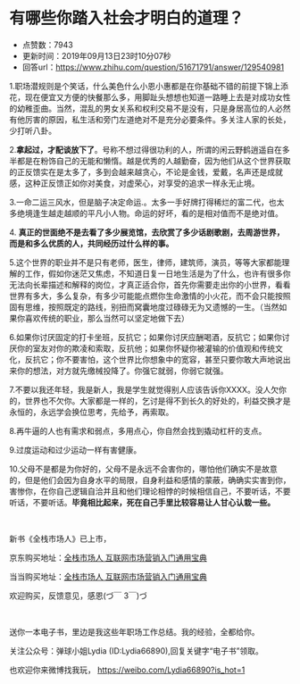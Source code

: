 # 有哪些你踏入社会才明白的道理？
- 点赞数：7943
- 更新时间：2019年09月13日23时10分07秒
- 回答url：https://www.zhihu.com/question/51671791/answer/129540981
<body>
 <p data-pid="O0snE1Pl">1.职场潜规则是个笑话，什么美色什么小恩小惠都是在你基础不错的前提下锦上添花，现在便宜又方便的快餐那么多，用脚趾头想想也知道一路睡上去是对成功女性的幼稚歪曲。当然，混乱的男女关系和权利交易不是没有，只是身居高位的人必然有他厉害的原因，私生活和旁门左道绝对不是充分必要条件。多关注人家的长处，少打听八卦。</p>
 <p data-pid="UXm6uZ9D">2.<b>拿起过，才配谈放下了</b>。号称不想过得很功利的人，所谓的闲云野鹤逍遥自在多半都是在粉饰自己的无能和懒惰。越是优秀的人越勤奋，因为他们从这个世界获取的正反馈实在是太多了，多到会越来越贪心，不论是金钱，爱戴，名声还是成就感，这种正反馈正如你对美食，对虚荣心，对享受的追求一样永无止境。</p>
 <p data-pid="Yak3grbu">3.一命二运三风水，但是脑子决定命运.。太多一手好牌打得稀烂的富二代，也太多绝境逢生越走越顺的平凡小人物。命运的好坏，看的是相对值而不是绝对值。</p>
 <p data-pid="B2hhpZoZ">4. <b>真正的世面绝不是去看了多少展览馆，去欣赏了多少话剧歌剧，去周游世界，而是和多么优质的人，共同经历过什么样的事。</b></p>
 <p data-pid="8YSGO2JR">5.这个世界的职业并不是只有老师，医生，律师，建筑师，演员，等等大家都能理解的工作，假如你迷茫又焦虑，不知道日复一日地生活是为了什么，也许有很多你无法向长辈描述和解释的岗位，才真正适合你，首先你需要走出你的小世界，看看世界有多大，多么复杂，有多少可能能点燃你生命激情的小火花，而不会只能按照固有思维，按照既定的路线，别扭而窝囊地度过碌碌无为又遗憾的一生。（当然如果你喜欢传统的职业，那么当然可以坚定地做下去）</p>
 <p data-pid="R5R2dQh2">6.如果你讨厌固定的打卡坐班，反抗它；如果你讨厌应酬喝酒，反抗它；如果你讨厌你的室友对你的欺凌和索取，反抗他；如果你怀疑你被灌输的价值观和传统文化，反抗它；你不要害怕，这个世界比你想象中的宽容，甚至只要你敢大声地说出来你的想法，对方就先缴械投降了。你强它就弱，你弱它就强。</p>
 <p data-pid="oEsa60GD">7.不要以我还年轻，我是新人，我是学生就觉得别人应该告诉你XXXX。没人欠你的，世界也不欠你。大家都是一样的，乞讨是得不到长久的好处的，利益交换才是永恒的，永远学会换位思考，先给予，再索取。</p>
 <p data-pid="b6yZN_75">8.再牛逼的人也有需求和弱点，多用点心，你自然会找到撬动杠杆的支点。</p>
 <p data-pid="1WF5u27A">9.过度运动和过少运动一样有害健康。</p>
 <p data-pid="XHGh2nwH">10.父母不是都是为你好的，父母不是永远不会害你的，哪怕他们确实不是故意的，但是他们会因为自身水平的局限，自身利益和感情的蒙蔽，确确实实害到你，害惨你，在你自己逻辑自洽并且和他们理论相悖的时候相信自己，不要听话，不要听话，不要听话。<b>毕竟相比起来，死在自己手里比较容易让人甘心认栽一些。</b></p>
 <p class="ztext-empty-paragraph"><br></p>
 <p data-pid="JwtThIru">新书《全栈市场人》已上市，</p>
 <p data-pid="NqstcBDv">京东购买地址：<a href="https://link.zhihu.com/?target=https%3A//item.jd.com/12037335.html" class=" wrap external" target="_blank" rel="nofollow noreferrer">全栈市场人 互联网市场营销入门通用宝典</a></p>
 <p data-pid="OLjp5RXS">当当购买地址：<a href="https://link.zhihu.com/?target=http%3A//product.dangdang.com/24179023.html" class=" wrap external" target="_blank" rel="nofollow noreferrer">全栈市场人 互联网市场营销入门通用宝典</a></p>
 <p data-pid="vg37VqqE">欢迎购买，反馈意见，感恩(づ￣ 3￣)づ</p>
 <p class="ztext-empty-paragraph"><br></p>
 <p data-pid="7N9DmSIX">送你一本电子书，里边是我这些年职场工作总结。我的经验，全都给你。</p>
 <p data-pid="O5Ahso3Z">关注公众号：弹球小姐Lydia (ID:Lydia66890),回复关键字“电子书”领取。</p>
 <p data-pid="i4Kgtfjp">也欢迎你来微博找我玩， <a href="https://link.zhihu.com/?target=https%3A//weibo.com/Lydia66890%3Fis_hot%3D1" class=" external" target="_blank" rel="nofollow noreferrer"><span class="invisible">https://</span><span class="visible">weibo.com/Lydia66890?</span><span class="invisible">is_hot=1</span><span class="ellipsis"></span></a></p>
</body>